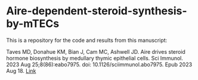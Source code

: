 # Aire-dependent-steroid-synthesis-by-mTECs

This is a repository for the code and results from this manuscript: 

Taves MD, Donahue KM, Bian J, Cam MC, Ashwell JD. Aire drives steroid hormone biosynthesis by medullary thymic epithelial cells. Sci Immunol. 2023 Aug 25;8(86):eabo7975. doi: 10.1126/sciimmunol.abo7975. Epub 2023 Aug 18. [Link](https://pubmed.ncbi.nlm.nih.gov/37595021/)
